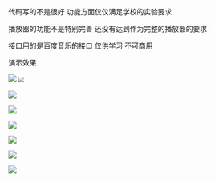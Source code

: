 代码写的不是很好 功能方面仅仅满足学校的实验要求 

播放器的功能不是特别完善 还没有达到作为完整的播放器的要求

接口用的是百度音乐的接口 仅供学习 不可商用

演示效果

<img src="https://tva1.sinaimg.cn/large/007S8ZIlgy1gf7cfnspd3j30ck0mjwf2.jpg"  />

<img src="https://tva1.sinaimg.cn/large/007S8ZIlgy1gf7cg60vjbj30hd0v4gmo.jpg" style="zoom:67%;" />

![](https://tva1.sinaimg.cn/large/007S8ZIlgy1gf7cgyh34zj30bq0l0wf9.jpg)

![](https://tva1.sinaimg.cn/large/007S8ZIlgy1gf7chgonwgj30cr0mv0tm.jpg)

![](https://tva1.sinaimg.cn/large/007S8ZIlgy1gf7ci39p2aj30bw0lcq3r.jpg)

![](https://tva1.sinaimg.cn/large/007S8ZIlgy1gf7cijacyvj30au0jg0tg.jpg)

![](https://tva1.sinaimg.cn/large/007S8ZIlgy1gf7ciwcziyj30cr0muaas.jpg)

![](https://tva1.sinaimg.cn/large/007S8ZIlgy1gf7cj7aatfj30au0jegm5.jpg)